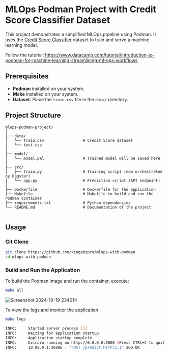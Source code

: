 # MLOps Podman Project with Credit Score Classifier Dataset

This project demonstrates a simplified MLOps pipeline using Podman. It uses the [Credit Score Classifier](https://www.kaggle.com/datasets/parisrohan/credit-score-classification?select=test.csv) dataset to train and serve a machine learning model.

Follow the tutorial: https://www.datacamp.com/tutorial/introduction-to-podman-for-machine-learning-streamlining-ml-ops-workflows

## Prerequisites

- **Podman** installed on your system.
- **Make** installed on your system.
- **Dataset**: Place the `train.csv` file in the `data/` directory.

## Project Structure

```text-file
mlops-podman-project/
│
├── data/
│   └── train.csv                 # Credit Score dataset
|   └── test.csv
│
├── model/
│   └── model.pkl                 # Trained model will be saved here
│
├── src/
│   ├── train.py                  # Training script (now orchestrated by Dagster)
│   └── app.py                    # Prediction script (API endpoint)
│
├── Dockerfile                    # Dockerfile for the application
├── Makefile                      # Makefile to build and run the Podman container
├── requirements.txt              # Python dependencies
└── README.md                     # Documentation of the project


```



## Usage

### Git Clone

```bash
git clone https://github.com/kingabzpro/mlops-with-podman
cd mlops-with-podman
```

### Build and Run the Application

To build the Podman image and run the container, execute:

```bash
make all
```
![Screenshot 2024-10-19 234014](https://github.com/user-attachments/assets/8f22ec33-610a-4367-b9a2-9cb8d6c4abda)

To view the logs and monitor the application

```bash
make logs
```
```bash
INFO:     Started server process [1]
INFO:     Waiting for application startup.
INFO:     Application startup complete.
INFO:     Uvicorn running on http://0.0.0.0:8000 (Press CTRL+C to quit)
INFO:     10.88.0.1:36886 - "POST /predict HTTP/1.1" 200 OK

```
